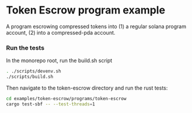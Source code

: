 # Token Escrow program example

A program escrowing compressed tokens into (1) a regular solana program account, (2) into a compressed-pda account.

### Run the tests

In the monorepo root, run the build.sh script

```bash
. ./scripts/devenv.sh
./scripts/build.sh
```

Then navigate to the token-escrow directory and run the rust tests:

```bash
cd examples/token-escrow/programs/token-escrow
cargo test-sbf -- --test-threads=1
```
